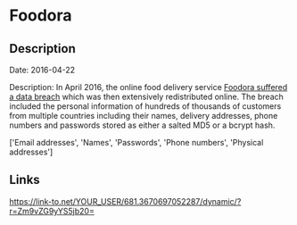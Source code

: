 # Foodora

## Description

Date: 2016-04-22

Description:
In April 2016, the online food delivery service <a href="https://www.databreachtoday.com/delivery-hero-confirms-foodora-data-breach-a-14435" target="_blank" rel="noopener">Foodora suffered a data breach</a> which was then extensively redistributed online. The breach included the personal information of hundreds of thousands of customers from multiple countries including their names, delivery addresses, phone numbers and passwords stored as either a salted MD5 or a bcrypt hash.


['Email addresses', 'Names', 'Passwords', 'Phone numbers', 'Physical addresses']

## Links

https://link-to.net/YOUR_USER/681.3670697052287/dynamic/?r=Zm9vZG9yYS5jb20=